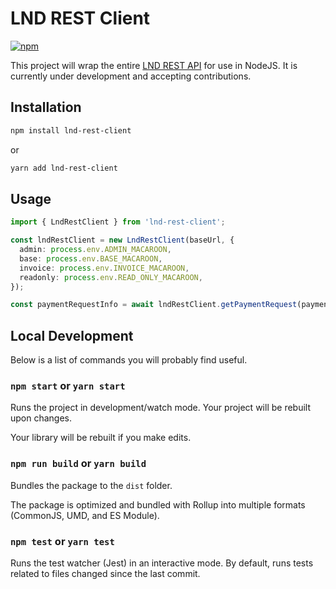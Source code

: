 # LND REST Client

[![npm](https://img.shields.io/npm/v/lnd-rest-client?style=plastic)](https://www.npmjs.com/package/lnd-rest-client)

This project will wrap the entire [LND REST API](https://api.lightning.community/#lnd-rest-api-reference) for use in NodeJS. It is currently under development and accepting contributions.

## Installation

```bash
npm install lnd-rest-client
```

or

```bash
yarn add lnd-rest-client
```

## Usage

```typescript
import { LndRestClient } from 'lnd-rest-client';

const lndRestClient = new LndRestClient(baseUrl, {
  admin: process.env.ADMIN_MACAROON,
  base: process.env.BASE_MACAROON,
  invoice: process.env.INVOICE_MACAROON,
  readonly: process.env.READ_ONLY_MACAROON,
});

const paymentRequestInfo = await lndRestClient.getPaymentRequest(paymentRequest);
```

## Local Development

Below is a list of commands you will probably find useful.

### `npm start` or `yarn start`

Runs the project in development/watch mode. Your project will be rebuilt upon changes.

Your library will be rebuilt if you make edits.

### `npm run build` or `yarn build`

Bundles the package to the `dist` folder.

The package is optimized and bundled with Rollup into multiple formats (CommonJS, UMD, and ES Module).

### `npm test` or `yarn test`

Runs the test watcher (Jest) in an interactive mode.
By default, runs tests related to files changed since the last commit.
